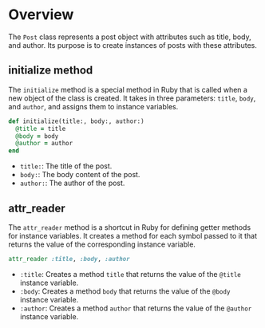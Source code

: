 # Overview
The `Post` class represents a post object with attributes such as title, body, and author. Its purpose is to create instances of posts with these attributes.

## initialize method
The `initialize` method is a special method in Ruby that is called when a new object of the class is created. It takes in three parameters: `title`, `body`, and `author`, and assigns them to instance variables.

```ruby
def initialize(title:, body:, author:)
  @title = title
  @body = body
  @author = author
end
```

- `title:`: The title of the post.
- `body:`: The body content of the post.
- `author:`: The author of the post.

## attr_reader
The `attr_reader` method is a shortcut in Ruby for defining getter methods for instance variables. It creates a method for each symbol passed to it that returns the value of the corresponding instance variable.

```ruby
attr_reader :title, :body, :author
```

- `:title`: Creates a method `title` that returns the value of the `@title` instance variable.
- `:body`: Creates a method `body` that returns the value of the `@body` instance variable.
- `:author`: Creates a method `author` that returns the value of the `@author` instance variable.